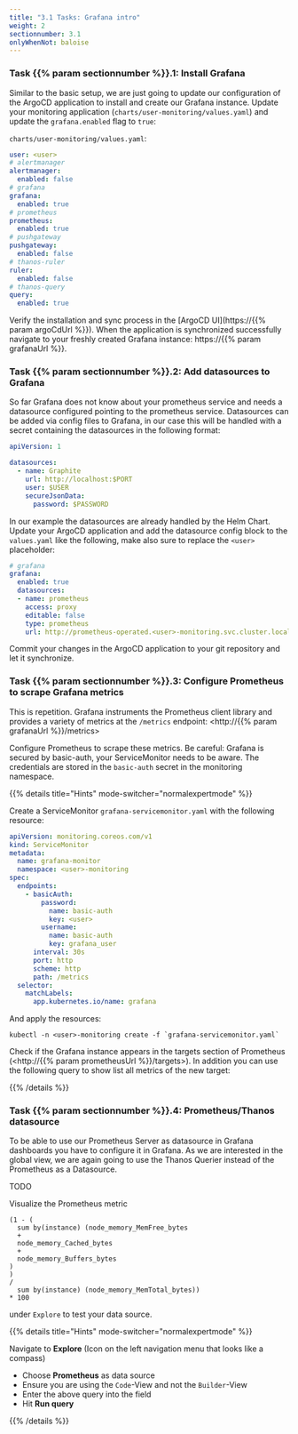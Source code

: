 ```yaml
---
title: "3.1 Tasks: Grafana intro"
weight: 2
sectionnumber: 3.1
onlyWhenNot: baloise
---
```


### Task {{% param sectionnumber %}}.1: Install Grafana

Similar to the basic setup, we are just going to update our configuration of the ArgoCD application to install and create our Grafana instance. Update your monitoring application (`charts/user-monitoring/values.yaml`) and update the `grafana.enabled` flag to `true`:

`charts/user-monitoring/values.yaml`:
```yaml
user: <user>
# alertmanager
alertmanager:
  enabled: false
# grafana
grafana:
  enabled: true
# prometheus
prometheus:
  enabled: true
# pushgateway
pushgateway:
  enabled: false
# thanos-ruler
ruler:
  enabled: false
# thanos-query
query:
  enabled: true
```

Verify the installation and sync process in the [ArgoCD UI](https://{{% param argoCdUrl %}}). When the application is synchronized successfully navigate to your freshly created Grafana instance: https://{{% param grafanaUrl %}}.

### Task {{% param sectionnumber %}}.2: Add datasources to Grafana

So far Grafana does not know about your prometheus service and needs a datasource configured pointing to the prometheus service. Datasources can be added via config files to Grafana, in our case this will be handled with a secret containing the datasources in the following format:

```yaml
apiVersion: 1

datasources:
  - name: Graphite
    url: http://localhost:$PORT
    user: $USER
    secureJsonData:
      password: $PASSWORD
```

In our example the datasources are already handled by the Helm Chart. Update your ArgoCD application and add the datasource config block to the `values.yaml` like the following, make also sure to replace the `<user>` placeholder:

```yaml
# grafana
grafana:
  enabled: true
  datasources:
  - name: prometheus
    access: proxy
    editable: false
    type: prometheus
    url: http://prometheus-operated.<user>-monitoring.svc.cluster.local:9090
```

Commit your changes in the ArgoCD application to your git repository and let it synchronize.

### Task {{% param sectionnumber %}}.3: Configure Prometheus to scrape Grafana metrics

This is repetition. Grafana instruments the Prometheus client library and provides a variety of metrics at the `/metrics` endpoint: <http://{{% param grafanaUrl %}}/metrics>

Configure Prometheus to scrape these metrics. Be careful: Grafana is secured by basic-auth, your ServiceMonitor needs to be aware. The credentials are stored in the `basic-auth` secret in the monitoring namespace.

{{% details title="Hints" mode-switcher="normalexpertmode" %}}

Create a ServiceMonitor `grafana-servicemonitor.yaml` with the following resource:

```yaml
apiVersion: monitoring.coreos.com/v1
kind: ServiceMonitor
metadata:
  name: grafana-monitor
  namespace: <user>-monitoring
spec:
  endpoints:
    - basicAuth:
        password:
          name: basic-auth
          key: <user>
        username:
          name: basic-auth
          key: grafana_user
      interval: 30s
      port: http
      scheme: http
      path: /metrics
  selector:
    matchLabels:
      app.kubernetes.io/name: grafana

```

And apply the resources:

```
kubectl -n <user>-monitoring create -f `grafana-servicemonitor.yaml`
```

Check if the Grafana instance appears in the targets section of Prometheus (<http://{{% param prometheusUrl %}}/targets>). In addition you can use the following query to show list all metrics of the new target:

{{% /details %}}

### Task {{% param sectionnumber %}}.4: Prometheus/Thanos datasource

To be able to use our Prometheus Server as datasource in Grafana dashboards you have to configure it in Grafana. As we are interested in the global view, we are again going to use the Thanos Querier instead of the Prometheus as a Datasource.

TODO

Visualize the Prometheus metric
```promql
(1 - (
  sum by(instance) (node_memory_MemFree_bytes
  +
  node_memory_Cached_bytes
  +
  node_memory_Buffers_bytes
)
)
/
  sum by(instance) (node_memory_MemTotal_bytes))
* 100 
```
under `Explore` to test your data source.

{{% details title="Hints" mode-switcher="normalexpertmode" %}}

Navigate to **Explore** (Icon on the left navigation menu that looks like a compass)

* Choose **Prometheus** as data source
* Ensure you are using the `Code`-View and not the `Builder`-View
* Enter the above query into the field
* Hit **Run query**

{{% /details %}}
